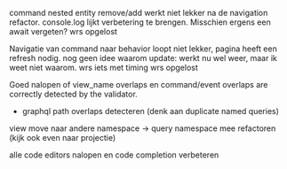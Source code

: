 command nested entity remove/add werkt niet lekker na de navigation refactor.
    console.log lijkt verbetering te brengen. Misschien ergens een await vergeten?
    wrs opgelost

Navigatie van command naar behavior loopt niet lekker, pagina heeft een refresh nodig.
    nog geen idee waarom
    update: werkt nu wel weer, maar ik weet niet waarom. wrs iets met timing
    wrs opgelost

Goed nalopen of view_name overlaps en command/event overlaps are correctly detected by the validator.
+ graphql path overlaps detecteren (denk aan duplicate named queries)

view move naar andere namespace -> query namespace mee refactoren (kijk ook even naar projectie)

alle code editors nalopen en code completion verbeteren


